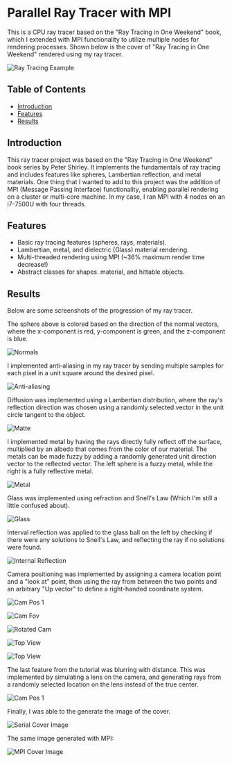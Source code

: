 # Parallel Ray Tracer with MPI

This is a CPU ray tracer based on the "Ray Tracing in One Weekend" book, which I extended with MPI functionality to utilize multiple nodes for rendering processes. Shown below is the cover of "Ray Tracing in One Weekend" rendered using my ray tracer.

![Ray Tracing Example](./media/13_cover_image.png)

## Table of Contents

- [Introduction](#introduction)
- [Features](#features)
- [Results](#results)

## Introduction

This ray tracer project was based on the "Ray Tracing in One Weekend" book series by Peter Shirley. It implements the fundamentals of ray tracing and includes features like spheres, Lambertian reflection, and metal materials. One thing that I wanted to add to this project was the addition of MPI (Message Passing Interface) functionality, enabling parallel rendering on a cluster or multi-core machine. In my case, I ran MPI with 4 nodes on an i7-7500U with four threads. 

## Features

- Basic ray tracing features (spheres, rays, materials).
- Lambertian, metal, and dielectric (Glass) material rendering.
- Multi-threaded rendering using MPI (~36% maximum render time decrease!)
- Abstract classes for shapes. material, and hittable objects.

## Results

Below are some screenshots of the progression of my ray tracer. 

The sphere above is colored based on the direction of the normal vectors, where the x-component is red, y-component is green, and the z-component is blue.

![Normals](./media/01_normals.png)

I implemented anti-aliasing in my ray tracer by sending multiple samples for each pixel in a unit square around the desired pixel. 

![Anti-aliasing](./media/02_antialiasing.png)

Diffusion was implemented using a Lambertian distribution, where the ray's reflection direction was chosen using a randomly selected vector in the unit circle tangent to the object. 

![Matte](./media/03_matte.png)

I implemented metal by having the rays directly fully reflect off the surface, multiplied by an albedo that comes from the color of our material. The metals can be made fuzzy by adding a randomly generated unit direction vector to the reflected vector. The left sphere is a fuzzy metal, while the right is a fully reflective metal. 

![Metal](./media/04_metal.png)

Glass was implemented using refraction and Snell's Law (Which I'm still a little confused about).

![Glass](./media/05_glass.png)

Interval reflection was applied to the glass ball on the left by checking if there were any solutions to Snell's Law, and reflecting the ray if no solutions were found. 

![Internal Reflection](./media/06_glass_with_internal_reflection.png)

Camera positioning was implemented by assigning a camera location point and a "look at" point, then using the ray from between the two points and an arbitrary "Up vector" to define a right-handed coordinate system. 

![Cam Pos 1](./media/07_cam_pos.png)

![Cam Fov](./media/08_cam_fov.png)

![Rotated Cam](./media/09_rotate_cam.png)

![Top View](./media/10_top_view.png)

![Top View](./media/11_straight.png)

The last feature from the tutorial was blurring with distance. This was implemented by simulating a lens on the camera, and generating rays from a randomly selected location on the lens instead of the true center. 

![Cam Pos 1](./media/12_with_blurring.png)

Finally, I was able to the generate the image of the cover. 

![Serial Cover Image](./media/13_cover_image.png)

The same image generated with MPI: 

![MPI Cover Image](./media/14_mpi_cover.png)
